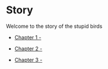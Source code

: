 # Story


Welcome to the story of the stupid birds

* [Chapter 1 -](Chapter1.html)

* [Chapter 2 -](Chapter2.html)

* [Chapter 3 -](Chapter3.html)



